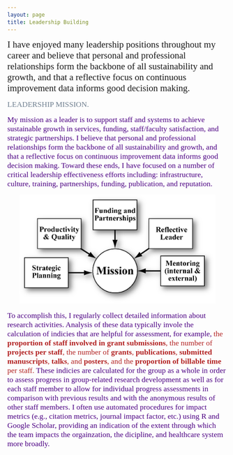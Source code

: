 ```yaml
---
layout: page
title: Leadership Building 
---
```


<span style="color:lightsteelblue4; font-family:Palatino; font-size:1.50em;">I have enjoyed many leadership positions throughout my career and believe that personal and professional relationships form the backbone of all sustainability and growth, and that a reflective focus on continuous improvement data informs good decision making.</span> 
<br/>  

<span style="color:slategrey; font-family:Palatino; font-size:1.25em;">LEADERSHIP MISSION.</span> 

<span style="color:Indigo; font-family:Palatino; font-size:1.25em;">My mission as a leader is to support staff and systems to achieve sustainable growth in services, funding, staff/faculty satisfaction, and strategic partnerships. I believe that personal and professional relationships form the backbone of all sustainability and growth, and that a reflective focus on continuous improvement data informs good decision making. Toward these ends, I have focused on a number of critical leadership effectiveness efforts including: infrastructure, culture, training, partnerships, funding, publication, and reputation. </span> 

<p align="center">
  <img width="450" height="250" src="/assets/img/leadershipmission2.png">
</p>

<span style="color:Indigo; font-family:Palatino; font-size:1.25em;">To accomplish this, I regularly collect detailed information about research activities. Analysis of these data typically invole the calculation of indicies that are helpful for assessment, for example,</span> <span style="color:firebrick; font-family:Palatino; font-size:1.25em;"> the **proportion of staff involved in grant submissions**, the number of **projects per staff**, the number of **grants**, **publications**, **submitted manuscripts**, **talks**, and **posters**, and the **proportion of billable time** per staff. </span> <span style="color:Indigo; font-family:Palatino; font-size:1.25em;"> These indicies are calculated for the group as a whole in order to assess progress in group-related research development as well as for each staff member to allow for individual progress assessments in comparison with previous results and with the anonymous results of other staff members. I often use automated procedures for impact metrics (e.g., citation metrics, journal impact factor, etc.) using R and Google Scholar, providing an indication of the extent through which the team impacts the orgainzation, the dicipline, and healthcare system more broadly. </span>    

